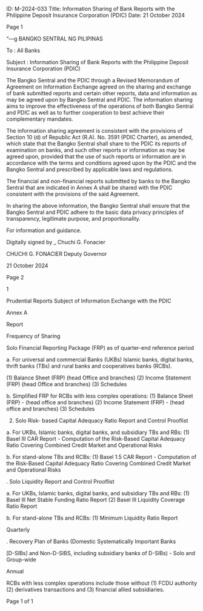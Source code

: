 ID: M-2024-033
Title: Information Sharing of Bank Reports with the Philippine Deposit Insurance Corporation (PDIC)
Date: 21 October 2024

Page 1

“—g BANGKO SENTRAL NG PILIPINAS

To : All Banks

Subject : Information Sharing of Bank Reports with the Philippine Deposit Insurance Corporation (PDIC)

The Bangko Sentral and the PDIC through a Revised Memorandum of Agreement on Information Exchange agreed on the sharing and exchange of bank submitted reports and certain other reports, data and information as may be agreed upon by Bangko Sentral and PDIC. The information sharing aims to improve the effectiveness of the operations of both Bangko Sentral and PDIC as well as to further cooperation to best achieve their complementary mandates.

The information sharing agreement is consistent with the provisions of Section 10 (d) of Republic Act (R.A). No. 3591 (PDIC Charter), as amended, which state that the Bangko Sentral shall share to the PDIC its reports of examination on banks, and such other reports or information as may be agreed upon, provided that the use of such reports or information are in accordance with the terms and conditions agreed upon by the PDIC and the Bangko Sentral and prescribed by applicable laws and regulations.

The financial and non-financial reports submitted by banks to the Bangko Sentral that are indicated in Annex A shall be shared with the PDIC consistent with the provisions of the said Agreement.

In sharing the above information, the Bangko Sentral shall ensure that the Bangko Sentral and PDIC adhere to the basic data privacy principles of transparency, legitimate purpose, and proportionality.

For information and guidance.

Digitally signed by _ Chuchi G. Fonacier

CHUCHI G. FONACIER Deputy Governor

21 October 2024

Page 2

1

Prudential Reports Subject of Information Exchange with the PDIC

Annex A

Report

Frequency of Sharing

Solo Financial Reporting Package (FRP) as of quarter-end reference period

a. For universal and commercial Banks (UKBs) Islamic banks, digital banks, thrift banks (TBs) and rural banks and cooperatives banks (RCBs).

(1) Balance Sheet (FRP) (head Office and branches) (2) Income Statement (FRP) (head Office and branches) (3) Schedules

b. Simplified FRP for RCBs with less complex operations: (1) Balance Sheet (FRP) - (head office and branches) (2) Income Statement (FRP) - (head office and branches) (3) Schedules

2. Solo Risk- based Capital Adequacy Ratio Report and Control Prooflist

a. For UKBs, Islamic banks, digital banks, and subsidiary TBs and RBs: (1) Basel III CAR Report - Computation of the Risk-Based Capital Adequacy Ratio Covering Combined Credit Market and Operational Risks

b. For stand-alone TBs and RCBs: (1) Basel 1.5 CAR Report - Computation of the Risk-Based Capital Adequacy Ratio Covering Combined Credit Market and Operational Risks

. Solo Liquidity Report and Control Prooflist

a. For UKBs, Islamic banks, digital banks, and subsidiary TBs and RBs: (1) Basel Ill Net Stable Funding Ratio Report (2) Basel III Liquidity Coverage Ratio Report

b. For stand-alone TBs and RCBs: (1) Minimum Liquidity Ratio Report

Quarterly

. Recovery Plan of Banks (Domestic Systematically Important Banks

[D-SIBs] and Non-D-SIBS, including subsidiary banks of D-SIBs) - Solo and Group-wide

Annual

RCBs with less complex operations include those without (1) FCDU authority (2) derivatives transactions and (3) financial allied subsidiaries.

Page 1 of 1